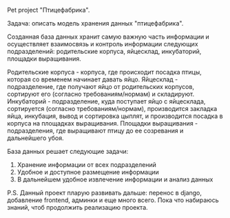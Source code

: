 Pet project "Птицефабрика".

Задача: описать модель хранения данных "птицефабрика".

Созданная база данных хранит самую важную часть информации и осуществляет взаимосвязь и контроль информации следующих
подразделений: родительские корпуса, яйцесклад, инкубаторий, площадки выращивания.

Родительские корпуса - корпуса, где происходит посадка птицы, которая со временем начинает давать яйцо.
Яйцесклад - подразделение, где получают яйцо от родительских корпусов, сортируют его (согласно требованиям/нормам) и
складируют.
Инкубаторий - подразделение, куда поступает яйцо с яйцесклада, сортируется (согласно требованиям/нормам), производится закладка
яйца, инкубация, вывод и сортировка цыплят, и производится посадка в корпуса на площадках выращивания.
Площадки выращивания - подразделения, где выращивают птицу до ее созревания и дальнейшего убоя.

База данных решает следующие задачи:
1) Хранение информации от всех подразделений
2) Удобное и доступное размещение информации
3) В дальнейшем удобное извлечение информации и анализ данных

P.S. Данный проект пларую развивать дальше: перенос в django, добавление frontend, админки и еще много всего.
Пока что набираюсь знаний, чтоб продолжить реализацию проекта.
